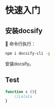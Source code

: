 # 快速入门

## 安装docsify
:100:
命令行执行：
``` bash
npm i docsify-cli -g
```
安装docsify。

## Test 
``` js
function s (){
    //Lalala
}
```
